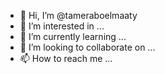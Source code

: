 - 👋 Hi, I’m @tameraboelmaaty
- 👀 I’m interested in ...
- 🌱 I’m currently learning ...
- 💞️ I’m looking to collaborate on ...
- 📫 How to reach me ...

<!---
tameraboelmaaty/tameraboelmaaty is a ✨ special ✨ repository because its `README.md` (this file) appears on your GitHub profile.
You can click the Preview link to take a look at your changes.
--->
